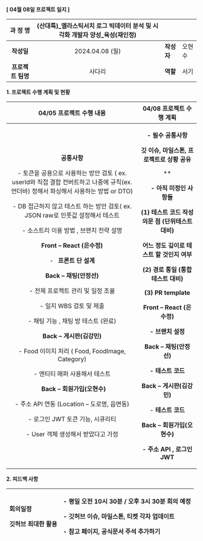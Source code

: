 ﻿**[ 04월 08일 프로젝트 일지 ]** 

|**과 정 명**|(산대특)\_엘라스틱서치 로그 빅데이터 분석 및 시각화 개발자 양성\_육성(재인정)|||
| :-: | :-: | :- | :- |
|**작성일**|2024\.04.08 (월)|**작성자**|오현수|
|**프로젝트 팀명**|사다리|**역할**|서기|

<a name="_heading=h.gjdgxs"></a>**1. 프로젝트 수행 계획 및 현황**

|**04/05 프로젝트 수행 내용**|**04/08 프로젝트 수행 계획**|
| :-: | :-: |
|<p>**공통사항** </p><p>- 토큰을 공용으로 사용하는 방안 검토 ( ex. userId와 직접 결합 컨버트하고 나중에 규칙(ex.언더바) 정해서 파싱해서 사용하는 방법 or DTO)  </p><p>- DB 접근하지 않고 테스트 하는 방안 검토( ex. JSON raw로 인풋값 설정해서 테스트  </p><p>- 소스트리 이용 방법 , 브랜치 전략 설명</p><p>**Front – React (은수정)**</p><p>- ` `**프론트 단 설계** </p><p>**Back – 채팅(안정선)**</p><p>- 전체 프로젝트 관리 및 일정 조율</p><p>- 일지 WBS 검토 및 제출 </p><p>- 채팅 기능 , 채팅 방  테스트 (완료)</p><p>**Back – 게시판(김강민)**</p><p>- Food 이미지 처리 ( Food, FoodImage, Category)</p><p>- 엔티티 매퍼 사용해서 테스트 </p><p>` `**Back – 회원가입(오현수)**</p><p>- 주소 API 연동 (Location – 도로명, 읍면동)</p><p>- 로그인 JWT 토큰 기능, 시큐리티 </p><p>- User 객체 생성해서 받았다고 가정 </p>|<p>**- 필수 공통사항** </p><p>**깃 이슈, 마일스톤, 프로젝트로 상황 공유**</p><p>**  </p><p>`   `**- 아직 미정인 사항들** </p><p>**(1) 테스트 코드 작성 의문 점 (단위테스트 대비)**</p><p>**어느 정도 깊이로 테스트 할 것인지 여부**</p><p>**(2) 경로 통일 (통합테스트 대비)**</p><p>**(3) PR template**</p><p></p><p>**Front – React (은수정)**</p><p>**- 브랜치 설정**</p><p>**Back – 채팅(안정선)**</p><p>**- 테스트 코드**</p><p></p><p>**Back – 게시판(김강민)**</p><p>- **테스트 코드**</p><p></p><p>**Back – 회원가입(오현수)**</p><p>**- 주소  API , 로그인  JWT**</p>|

**2. 피드백 사항**

|<p>**회의일정**</p><p>**깃허브 최대한 활용**</p>|<p>**- 평일  오전 10시 30분 / 오후 3시 30분 회의 예정**</p><p>**- 깃허브 이슈, 마일스톤, 티켓 각자 업데이트** </p><p>**- 참고 페이지, 공식문서 주석 추가하기**</p>|
| :- | :- |

